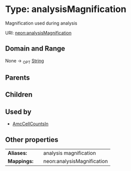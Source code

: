 
# Type: analysisMagnification


Magnification used during analysis

URI: [neon:analysisMagnification](https://data.neonscience.org/analysisMagnification)


## Domain and Range

None ->  <sub>OPT</sub> [String](types/String.md)

## Parents


## Children


## Used by

 * [AmcCellCountsIn](AmcCellCountsIn.md)

## Other properties

|  |  |  |
| --- | --- | --- |
| **Aliases:** | | analysis magnification |
| **Mappings:** | | neon:analysisMagnification |

